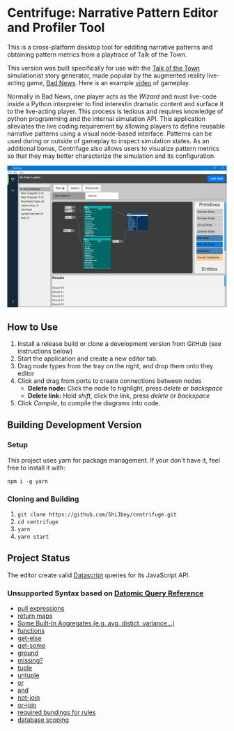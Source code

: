 # Centrifuge: Narrative Pattern Editor and Profiler Tool

This is a cross-platform desktop tool for edditing narrative patterns and obtaining pattern metrics from a playtrace of Talk of the Town.

This version was built specifically for use with the [Talk of the Town](https://github.com/ShiJbey/talktown) simulationist story generator, made popular by the augmented reality live-acting game, [Bad News](https://users.soe.ucsc.edu/~jor/publications/samuelBadNews.pdf). Here is an example [video](https://www.youtube.com/watch?v=NUnp44OkaQo) of gameplay.

Normally in Bad News, one player acts as the _Wizard_ and must live-code inside a Python interpreter to find interestin dramatic content and surface it to the live-acting player. This process is tedious and requires knowledge of python programming and the internal simulation API. This application alleviates the live coding requirement by allowing players to define reusable narrative patterns using a visual node-based interface. Patterns can be used during or outside of gameplay to inspect simulation states. As an additional bonus, Centrifuge also allows users to visualize pattern metrics so that they may better characterize the simulation and its configuration.

![Centrifuge editor screenshot](./docs/resources/editor_screenshot.png 'Centrifuge Editor Screenshot')

## How to Use

1. Install a release build or clone a development version from GitHub (see instructions below)
2. Start the application and create a new editor tab.
3. Drag node types from the tray on the right, and drop them onto they editor
4. Click and drag from ports to create connections between nodes
   - **Delete node:** Click the node to highlight, press _delete_ or _backspace_
   - **Delete link:** Hold _shift_, click the link, press _delete_ or _backspace_
5. Click _Compile_, to compile the diagrams into code.

## Building Development Version

### Setup

This project uses yarn for package management. If your don't have it, feel free to install it with:

```
npm i -g yarn
```

### Cloning and Building

1. `git clone https://github.com/ShiJbey/centrifuge.git`
2. `cd centrifuge`
3. `yarn`
4. `yarn start`

## Project Status

The editor create valid [Datascript](https://github.com/tonsky/datascript) queries for its JavaScript API.

### Unsupported Syntax based on [Datomic Query Reference](https://docs.datomic.com/cloud/query/query-data-reference.html)

- [pull expressions](https://docs.datomic.com/cloud/query/query-data-reference.html#pull-expressions)
- [return maps](https://docs.datomic.com/cloud/query/query-data-reference.html#return-maps)
- [Some Built-In Aggregates (e.g. avg, distict, variance...)](https://docs.datomic.com/cloud/query/query-data-reference.html#built-in-aggregates)
- [functions](https://docs.datomic.com/cloud/query/query-data-reference.html#functions)
- [get-else](https://docs.datomic.com/cloud/query/query-data-reference.html#get-else)
- [get-some](https://docs.datomic.com/cloud/query/query-data-reference.html#get-some)
- [ground](https://docs.datomic.com/cloud/query/query-data-reference.html#ground)
- [missing?](https://docs.datomic.com/cloud/query/query-data-reference.html#missing)
- [tuple](https://docs.datomic.com/cloud/query/query-data-reference.html#tuple)
- [untuple](https://docs.datomic.com/cloud/query/query-data-reference.html#untuple)
- [or](https://docs.datomic.com/cloud/query/query-data-reference.html#or-clauses)
- [and](https://docs.datomic.com/cloud/query/query-data-reference.html#and-clause)
- [not-join](https://docs.datomic.com/cloud/query/query-data-reference.html#not-join)
- [or-join](https://docs.datomic.com/cloud/query/query-data-reference.html#or-join)
- [required bundings for rules](https://docs.datomic.com/cloud/query/query-data-reference.html#rule-required-bindings)
- [database scoping](https://docs.datomic.com/cloud/query/query-data-reference.html#rule-database-scoping)

